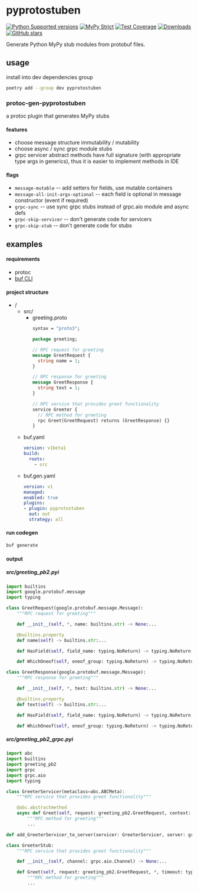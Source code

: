 # pyprotostuben

[![Python Supported versions](https://img.shields.io/pypi/pyversions/pyprotostuben.svg)](https://pypi.python.org/pypi/pyprotostuben)
[![MyPy Strict](https://img.shields.io/badge/mypy-strict-blue)](https://mypy.readthedocs.io/en/stable/getting_started.html#strict-mode-and-configuration)
[![Test Coverage](https://codecov.io/gh/zerlok/pyprotostuben/branch/main/graph/badge.svg)](https://codecov.io/gh/zerlok/pyprotostuben)
[![Downloads](https://img.shields.io/pypi/dm/pyprotostuben.svg)](https://pypistats.org/packages/pyprotostuben)
[![GitHub stars](https://img.shields.io/github/stars/zerlok/pyprotostuben)](https://github.com/zerlok/pyprotostuben/stargazers)

Generate Python MyPy stub modules from protobuf files.

## usage

install into dev dependencies group

```bash
poetry add --group dev pyprotostuben
```

### protoc-gen-pyprotostuben

a protoc plugin that generates MyPy stubs

#### features

* choose message structure immutability / mutability
* choose async / sync grpc module stubs
* grpc servicer abstract methods have full signature (with appropriate type args in generics), thus it is easier to
  implement methods in IDE

#### flags

* `message-mutable` -- add setters for fields, use mutable containers
* `message-all-init-args-optional` -- each field is optional in message constructor (event if required)
* `grpc-sync` -- use sync grpc stubs instead of grpc.aio module and async defs
* `grpc-skip-servicer` -- don't generate code for servicers
* `grpc-skip-stub` -- don't generate code for stubs

## examples

#### requirements

* protoc
* [buf CLI](https://buf.build/product/cli)

#### project structure

* /
    * src/
        * greeting.proto
            ```protobuf
            syntax = "proto3";
            
            package greeting;
            
            // RPC request for greeting
            message GreetRequest {
              string name = 1;
            }
            
            // RPC response for greeting
            message GreetResponse {
              string text = 1;
            }
            
            // RPC service that provides greet functionality
            service Greeter {
              // RPC method for greeting
              rpc Greet(GreetRequest) returns (GreetResponse) {}
            }
            ```
    * buf.yaml
        ```yaml
        version: v1beta1
        build:
          roots:
            - src
        ```
    * buf.gen.yaml
        ```yaml
        version: v1
        managed:
        enabled: true
        plugins:
        - plugin: pyprotostuben
          out: out
          strategy: all
        ```

#### run codegen

```bash
buf generate
```

#### output

##### src/greeting_pb2.pyi

```python
import builtins
import google.protobuf.message
import typing

class GreetRequest(google.protobuf.message.Message):
    """RPC request for greeting"""

    def __init__(self, *, name: builtins.str) -> None:...

    @builtins.property
    def name(self) -> builtins.str:...

    def HasField(self, field_name: typing.NoReturn) -> typing.NoReturn:...

    def WhichOneof(self, oneof_group: typing.NoReturn) -> typing.NoReturn:...

class GreetResponse(google.protobuf.message.Message):
    """RPC response for greeting"""

    def __init__(self, *, text: builtins.str) -> None:...

    @builtins.property
    def text(self) -> builtins.str:...

    def HasField(self, field_name: typing.NoReturn) -> typing.NoReturn:...

    def WhichOneof(self, oneof_group: typing.NoReturn) -> typing.NoReturn:...
```

##### src/greeting_pb2_grpc.pyi

```python
import abc
import builtins
import greeting_pb2
import grpc
import grpc.aio
import typing

class GreeterServicer(metaclass=abc.ABCMeta):
    """RPC service that provides greet functionality"""

    @abc.abstractmethod
    async def Greet(self, request: greeting_pb2.GreetRequest, context: grpc.aio.ServicerContext[greeting_pb2.GreetRequest, greeting_pb2.GreetResponse]) -> greeting_pb2.GreetResponse:
        """RPC method for greeting"""
        ...

def add_GreeterServicer_to_server(servicer: GreeterServicer, server: grpc.aio.Server) -> None:...

class GreeterStub:
    """RPC service that provides greet functionality"""

    def __init__(self, channel: grpc.aio.Channel) -> None:...

    def Greet(self, request: greeting_pb2.GreetRequest, *, timeout: typing.Optional[builtins.float]=None, metadata: typing.Optional[grpc.aio.MetadataType]=None, credentials: typing.Optional[grpc.CallCredentials]=None, wait_for_ready: typing.Optional[builtins.bool]=None, compression: typing.Optional[grpc.Compression]=None) -> grpc.aio.UnaryUnaryCall[greeting_pb2.GreetRequest, greeting_pb2.GreetResponse]:
        """RPC method for greeting"""
        ...
```
